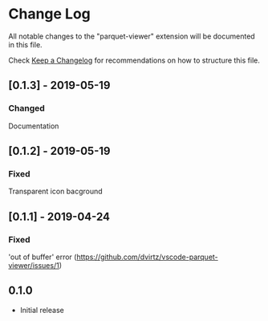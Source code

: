 # Change Log
All notable changes to the "parquet-viewer" extension will be documented in this file.

Check [Keep a Changelog](http://keepachangelog.com/) for recommendations on how to structure this file.

## [0.1.3] - 2019-05-19
### Changed
Documentation

## [0.1.2] - 2019-05-19
### Fixed
Transparent icon bacground

## [0.1.1] - 2019-04-24
### Fixed
'out of buffer' error (https://github.com/dvirtz/vscode-parquet-viewer/issues/1)

## 0.1.0
- Initial release